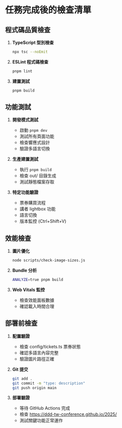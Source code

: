 # 任務完成後的檢查清單

## 程式碼品質檢查
1. **TypeScript 型別檢查**
   ```bash
   npx tsc --noEmit
   ```
   
2. **ESLint 程式碼檢查**
   ```bash
   pnpm lint
   ```

3. **建置測試**
   ```bash
   pnpm build
   ```

## 功能測試
1. **開發模式測試**
   - 啟動 `pnpm dev`
   - 測試所有頁面功能
   - 檢查響應式設計
   - 驗證多語言切換

2. **生產建置測試**
   - 執行 `pnpm build`
   - 檢查 out/ 目錄生成
   - 測試靜態檔案存取

3. **特定功能驗證**
   - 票券購買流程
   - 講者 lightbox 功能
   - 語言切換
   - 版本監控 (Ctrl+Shift+V)

## 效能檢查
1. **圖片優化**
   ```bash
   node scripts/check-image-sizes.js
   ```

2. **Bundle 分析**
   ```bash
   ANALYZE=true pnpm build
   ```

3. **Web Vitals 監控**
   - 檢查效能面板數據
   - 確認載入時間合理

## 部署前檢查
1. **配置驗證**
   - 檢查 config/tickets.ts 票券狀態
   - 確認多語言內容完整
   - 驗證圖片路徑正確

2. **Git 提交**
   ```bash
   git add .
   git commit -m "type: description"
   git push origin main
   ```

3. **部署驗證**
   - 等待 GitHub Actions 完成
   - 檢查 https://ddd-tw-conference.github.io/2025/
   - 測試關鍵功能正常運作